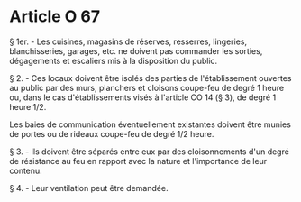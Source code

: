 # Article O 67

§ 1er. - Les cuisines, magasins de réserves, resserres, lingeries, blanchisseries, garages, etc. ne doivent pas commander les sorties, dégagements et escaliers mis à la disposition du public.

§ 2. - Ces locaux doivent être isolés des parties de l'établissement ouvertes au public par des murs, planchers et cloisons coupe-feu de degré 1 heure ou, dans le cas d'établissements visés à l'article CO 14 (§ 3), de degré 1 heure 1/2.

Les baies de communication éventuellement existantes doivent être munies de portes ou de rideaux coupe-feu de degré 1/2 heure.

§ 3. - Ils doivent être séparés entre eux par des cloisonnements d'un degré de résistance au feu en rapport avec la nature et l'importance de leur contenu.

§ 4. - Leur ventilation peut être demandée.
